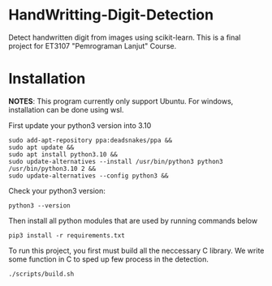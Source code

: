 # HandWritting-Digit-Detection
Detect handwritten digit from images using scikit-learn. This is a final project for ET3107 "Pemrograman Lanjut" Course. 

# Installation
__NOTES__: This program currently only support Ubuntu. For windows, installation can be done using wsl. 

First update your python3 version into 3.10
```shell
sudo add-apt-repository ppa:deadsnakes/ppa &&
sudo apt update &&
sudo apt install python3.10 && 
sudo update-alternatives --install /usr/bin/python3 python3 /usr/bin/python3.10 2 &&
sudo update-alternatives --config python3 &&
```

Check your python3 version:
```shell
python3 --version
```

Then install all python modules that are used by running commands below
```shell
pip3 install -r requirements.txt
```


To run this project, you first must build all the neccessary C library. We write some function in C to sped up few process in the detection. 


```shell
./scripts/build.sh
```